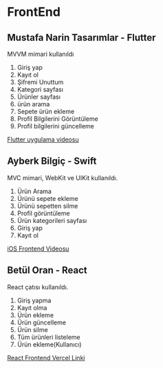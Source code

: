 # FrontEnd
## Mustafa Narin Tasarımlar - Flutter
MVVM mimari kullanıldı

1. Giriş yap
2. Kayıt ol
3. Şifremi Unuttum
4. Kategori sayfası
5. Ürünler sayfası
6. ürün arama
7. Sepete ürün ekleme
8. Profil Bilgilerini Görüntüleme
9. Profil bilgilerini güncelleme
   

[Flutter uygulama videosu](https://www.youtube.com/watch?v=X95udRBfT78&t=5s)


## Ayberk Bilgiç - Swift
MVC mimari, WebKit ve UIKit kullanıldı.

1. Ürün Arama
2. Ürünü sepete ekleme
3. Ürünü sepetten silme
4. Profil görüntüleme
5. Ürün kategorileri sayfası
6. Giriş yap
7. Kayıt ol

[iOS Frontend Videosu](https://youtube.com/shorts/GwLZG8UOZjs)

## Betül Oran - React
React çatısı kullanıldı. 

1. Giriş yapma
2. Kayıt olma
3. Ürün ekleme
4. Ürün güncelleme
5. Ürün silme
6. Tüm ürünleri listeleme
7. Ürün ekleme(Kullanıcı)

[React Frontend Vercel Linki](https://tatlimi-getir-app-udt7.vercel.app/)
